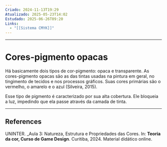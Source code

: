 ```yaml
---
Criado: 2024-11-13T19:29
Atualizado: 2025-05-23T14:02
Estudado: 2025-06-26T09:20
Links:
  - "[[Sistema CMYK]]"
---
```

---
# Cores-pigmento opacas

Há basicamente dois tipos de cor-pigmento: opaca e transparente. As cores-pigmento opacas são as das tintas usadas na pintura em geral, no tingimento de tecidos e nos processos gráficos. Suas cores primárias são o vermelho, o amarelo e o azul (Silveira, 2015).

Esse tipo de pigmento é caracterizado por sua alta cobertura. Ele bloqueia a luz, impedindo que ela passe através da camada de tinta.

---
## References

UNINTER.  _Aula 3: Natureza, Estrutura e Propriedades das Cores. In: **Teoria da cor, Curso de Game Design**. Curitiba, 2024. Material didático online.